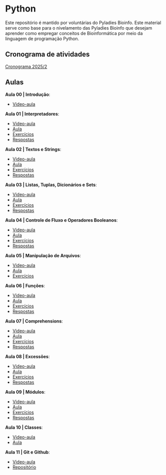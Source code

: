 # Python

Este repositório é mantido por voluntárias do Pyladies Bioinfo. Este material serve como base para o nivelamento das Pyladies Bioinfo que desejam aprender como empregar conceitos de Bioinformática por meio da linguagem de programação Python.

## Cronograma de atividades

[Cronograma 2025/2](cronograma/2025_02.md)

## Aulas

**Aula 00 | Introdução**: 
- [Video-aula](https://youtu.be/ePqNYyfvwG8)

**Aula 01 | Interpretadores**:
- [Video-aula](https://youtu.be/3-1ekac2tWQ) 
- [Aula](class01/class.ipynb)  
- [Exercícios](class01/exercises.ipynb) 
- [Respostas](class01/responses.ipynb)

**Aula 02 | Textos e Strings**: 
- [Video-aula](https://youtu.be/2cJIUFFFVVQ) 
- [Aula](class02/class.ipynb)  
- [Exercícios](class02/exercises.ipynb) 
- [Respostas](class02/responses.ipynb)

**Aula 03 | Listas, Tuplas, Dicionários e Sets**: 
- [Video-aula](https://youtu.be/zb7-9CxZAK8?si=8Xxhn3_fVPSb0FG5)
- [Aula](class03/class.ipynb)  
- [Exercícios](class03/exercises.ipynb) 
- [Respostas](class03/responses.ipynb)

**Aula 04 | Controle de Fluxo e Operadores Booleanos**: 
- [Video-aula](https://youtu.be/i47b6odkN4w) 
- [Aula](class04/class.ipynb)  
- [Exercícios](class04/exercises.ipynb) 
- [Respostas](class04/responses.ipynb)

**Aula 05 | Manipulação de Arquivos**: 
- [Video-aula](https://youtu.be/j83kkHNAdfw) 
- [Aula](class05/class.ipynb)  
- [Exercícios](class05/exercises.ipynb) 

**Aula 06 | Funções**: 
- [Video-aula](https://youtu.be/zLX8bhuBEy8) 
- [Aula](class06/class.ipynb)  
- [Exercícios](class06/exercises.ipynb) 
- [Respostas](class06/responses.ipynb)

**Aula 07 | Comprehensions**: 
- [Video-aula](https://youtu.be/zJPjcThTdnc) 
- [Aula](class07/class.ipynb)  
- [Exercícios](class07/exercises.ipynb) 
- [Respostas](class07/responses.ipynb)

**Aula 08 | Excessões**: 
- [Video-aula](https://youtu.be/ZsQuyk6k3PI) 
- [Aula](class08/class.ipynb)  
- [Exercícios](class08/exercises.ipynb) 
- [Respostas](class08/responses.ipynb)

**Aula 09 | Módulos**: 
- [Video-aula](https://youtu.be/e-QzmH407AI) 
- [Aula](class09/class.ipynb)  
- [Exercícios](class09/exercises.ipynb) 
- [Respostas](class09/responses.ipynb)

**Aula 10 | Classes**: 
- [Video-aula](https://youtu.be/6-ls5JIwXF4) 
- [Aula](class10/class.ipynb)

**Aula 11 | Git e Github**: 
- [Video-aula](https://youtu.be/Xhy8-KeJOXo) 
- [Repositório](https://github.com/biopyladies/github)  

